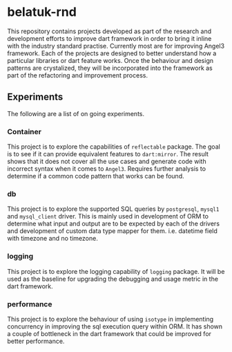 # belatuk-rnd

This repository contains projects developed as part of the research and development efforts to improve dart framework in order to bring it inline with the industry standard practise. Currently most are for improving Angel3 framework. Each of the projects are designed to better understand how a particular libraries or dart feature works. Once the behaviour and design patterns are crystalized, they will be incorporated into the framework as part of the refactoring and improvement process.

## Experiments

The following are a list of on going experiments.

### Container

This project is to explore the capabilities of `reflectable` package. The goal is to see if it can provide equivalent features to `dart:mirror`. The result shows that it does not cover all the use cases and generate code with incorrect syntax when it comes to `Angel3`. Requires further analysis to determine if a common code pattern that works can be found. 

### db

This project is to explore the supported SQL queries by `postgresql`, `mysql1` and `mysql_client` driver. This is mainly used in development of ORM to determine what input and output are to be expected by each of the drivers and development of custom data type mapper for them. i.e. datetime field with timezone and no timezone.

### logging

This project is to explore the logging capability of `logging` package. It will be used as the baseline for upgrading the debugging and usage metric in the dart framework.

### performance

This project is to explore the behaviour of using `isotype` in implementing concurrency in improving the sql execution query within ORM. It has shown a couple of bottleneck in the dart framework that could be improved for better performance.